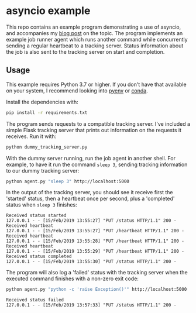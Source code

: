 # asyncio example

This repo contains an example program demonstrating a use of asyncio, and
accompanies my [blog post] on the topic. The program implements an example job
runner agent which runs another command while concurrently sending a regular
heartbeat to a tracking server. Status information about the job is also sent
to the tracking server on start and completion.

## Usage

This example requires Python 3.7 or higher. If you don't have that available on
your system, I recommend looking into [pyenv] or [conda].

Install the dependencies with:

```bash
pip install -r requirements.txt
```

The program sends requests to a compatible tracking server. I've included a
simple Flask tracking server that prints out information on the requests it
receives. Run it with:

```bash
python dummy_tracking_server.py
```

With the dummy server running, run the job agent in another shell. For example,
to have it run the command `sleep 3`, sending tracking information to our dummy
tracking server:

```bash
python agent.py "sleep 3" http://localhost:5000
```

In the output of the tracking server, you should see it receive first the
'started' status, then a heartbeat once per second, plus a 'completed' status
when `sleep 3` finishes:

```
Received status started
127.0.0.1 - - [15/Feb/2019 13:55:27] "PUT /status HTTP/1.1" 200 -
Received heartbeat
127.0.0.1 - - [15/Feb/2019 13:55:27] "PUT /heartbeat HTTP/1.1" 200 -
Received heartbeat
127.0.0.1 - - [15/Feb/2019 13:55:28] "PUT /heartbeat HTTP/1.1" 200 -
Received heartbeat
127.0.0.1 - - [15/Feb/2019 13:55:29] "PUT /heartbeat HTTP/1.1" 200 -
Received status completed
127.0.0.1 - - [15/Feb/2019 13:55:30] "PUT /status HTTP/1.1" 200 -
```

The program will also log a 'failed' status with the tracking server when the
executed command finishes with a non-zero exit code:

```bash
python agent.py "python -c 'raise Exception()'" http://localhost:5000
```

```
Received status failed
127.0.0.1 - - [15/Feb/2019 13:57:33] "PUT /status HTTP/1.1" 200 -
```

[blog post]: https://acroz.github.io/2019/02/25/asyncio/
[pyenv]: https://github.com/pyenv/pyenv
[conda]: https://conda.io/en/latest/
